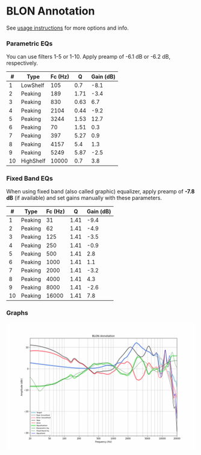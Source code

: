 # BLON Annotation
See [usage instructions](https://github.com/jaakkopasanen/AutoEq#usage) for more options and info.

### Parametric EQs
You can use filters 1-5 or 1-10. Apply preamp of -6.1 dB or -6.2 dB, respectively.

|   # | Type      |   Fc (Hz) |    Q |   Gain (dB) |
|-----|-----------|-----------|------|-------------|
|   1 | LowShelf  |       105 | 0.7  |        -8.1 |
|   2 | Peaking   |       189 | 1.71 |        -3.4 |
|   3 | Peaking   |       830 | 0.63 |         6.7 |
|   4 | Peaking   |      2104 | 0.44 |        -9.2 |
|   5 | Peaking   |      3244 | 1.53 |        12.7 |
|   6 | Peaking   |        70 | 1.51 |         0.3 |
|   7 | Peaking   |       397 | 5.27 |         0.9 |
|   8 | Peaking   |      4157 | 5.4  |         1.3 |
|   9 | Peaking   |      5249 | 5.87 |        -2.5 |
|  10 | HighShelf |     10000 | 0.7  |         3.8 |

### Fixed Band EQs
When using fixed band (also called graphic) equalizer, apply preamp of **-7.8 dB** (if available) and set gains manually with these parameters.

|   # | Type    |   Fc (Hz) |    Q |   Gain (dB) |
|-----|---------|-----------|------|-------------|
|   1 | Peaking |        31 | 1.41 |        -9.4 |
|   2 | Peaking |        62 | 1.41 |        -4.9 |
|   3 | Peaking |       125 | 1.41 |        -3.5 |
|   4 | Peaking |       250 | 1.41 |        -0.9 |
|   5 | Peaking |       500 | 1.41 |         2.8 |
|   6 | Peaking |      1000 | 1.41 |         1.1 |
|   7 | Peaking |      2000 | 1.41 |        -3.2 |
|   8 | Peaking |      4000 | 1.41 |         4.3 |
|   9 | Peaking |      8000 | 1.41 |        -2.6 |
|  10 | Peaking |     16000 | 1.41 |         7.8 |

### Graphs
![](./BLON%20Annotation.png)
